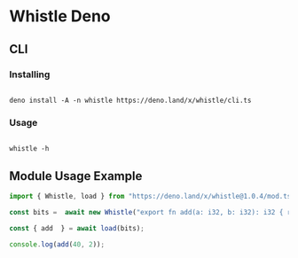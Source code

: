 # Whistle Deno

## CLI

### Installing

```

deno install -A -n whistle https://deno.land/x/whistle/cli.ts

```

### Usage 

```

whistle -h

```

## Module Usage Example

```ts
import { Whistle, load } from "https://deno.land/x/whistle@1.0.4/mod.ts";

const bits =  await new Whistle("export fn add(a: i32, b: i32): i32 { return a + b }").compile();

const { add  } = await load(bits);

console.log(add(40, 2));

```
